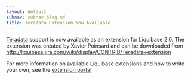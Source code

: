 ```yaml
---
layout: default
subnav: subnav_blog.md
title: Teradata Extension Now Available
---
```



<a href="http://www.teradata.com/t/products-and-services/database/">Teradata</a> support is now available as an extension for Liquibase 2.0.  The extension was created by Xavier Poinsard and can be downloaded from <a href="http://liquibase.jira.com/wiki/display/CONTRIB/Teradata+extension">http://liquibase.jira.com/wiki/display/CONTRIB/Teradata+extension</a>


For more information on available Liquibase extensions and how to write your own, see the <a href="http://liquibase.jira.com/wiki/display/CONTRIB/Liquibase+Extensions+Portal">extension portal</a>
